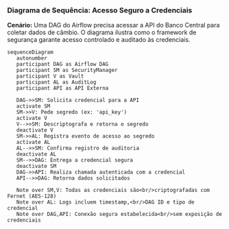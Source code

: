 ### Diagrama de Sequência: Acesso Seguro a Credenciais

**Cenário:** Uma DAG do Airflow precisa acessar a API do Banco Central para coletar dados de câmbio. O diagrama ilustra como o framework de segurança garante acesso controlado e auditado às credenciais.

```mermaid
sequenceDiagram
   autonumber
   participant DAG as Airflow DAG
   participant SM as SecurityManager
   participant V as Vault
   participant AL as AuditLog
   participant API as API Externa
   
   DAG->>SM: Solicita credencial para a API
   activate SM
   SM->>V: Pede segredo (ex: 'api_key')
   activate V
   V-->>SM: Descriptografa e retorna o segredo
   deactivate V
   SM->>AL: Registra evento de acesso ao segredo
   activate AL
   AL-->>SM: Confirma registro de auditoria
   deactivate AL
   SM-->>DAG: Entrega a credencial segura
   deactivate SM
   DAG->>API: Realiza chamada autenticada com a credencial
   API-->>DAG: Retorna dados solicitados
   
   Note over SM,V: Todas as credenciais são<br/>criptografadas com Fernet (AES-128)
   Note over AL: Logs incluem timestamp,<br/>DAG ID e tipo de credencial
   Note over DAG,API: Conexão segura estabelecida<br/>sem exposição de credenciais
